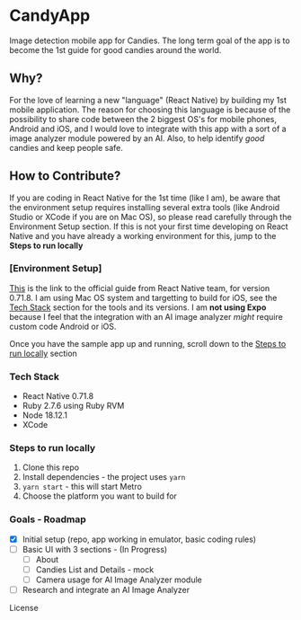 # CandyApp
Image detection mobile app for Candies. The long term goal of the app is to become the 1st guide for good candies around the world.

## Why?

For the love of learning a new "language" (React Native) by building my 1st mobile application. The reason for choosing this language is because of the possibility to share code between the 2 biggest OS's for mobile phones, Android and iOS, and I would love to integrate with this app with a sort of a image analyzer module powered by an AI.
Also, to help identify _good_ candies and keep people safe.

## How to Contribute?

If you are coding in React Native for the 1st time (like I am), be aware that the environment setup requires installing several extra tools (like Android Studio or XCode if you are on Mac OS), so please read carefully through the Environment Setup section.
If this is not your first time developing on React Native and you have already a working environment for this, jump to the **Steps to run locally**

### [Environment Setup]

[This](https://reactnative.dev/docs/0.71/environment-setup) is the link to the official guide from React Native team, for version 0.71.8.
I am using Mac OS system and targetting to build for iOS, see the [Tech Stack](#tech-stack) section for the tools and its versions. I am **not using Expo** because I feel that the integration with an AI image analyzer _might_ require custom code Android or iOS.

Once you have the sample app up and running, scroll down to the [Steps to run locally](#steps-to-run-locally) section

### Tech Stack

* React Native 0.71.8
* Ruby 2.7.6 using Ruby RVM
* Node 18.12.1
* XCode

### Steps to run locally

1. Clone this repo
2. Install dependencies - the project uses `yarn`
3. `yarn start` - this will start Metro
4. Choose the platform you want to build for

### Goals - Roadmap

- [x] Initial setup (repo, app working in emulator, basic coding rules)
- [ ] Basic UI with 3 sections - (In Progress)
  - [ ] About
  - [ ] Candies List and Details - mock
  - [ ] Camera usage for AI Image Analyzer module
- [ ] Research and integrate an AI Image Analyzer

License
